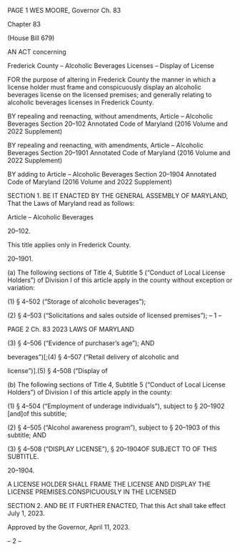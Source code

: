PAGE 1
WES MOORE, Governor Ch. 83

Chapter 83

(House Bill 679)

AN ACT concerning

Frederick County – Alcoholic Beverages Licenses – Display of License

FOR the purpose of altering in Frederick County the manner in which a license holder must
frame and conspicuously display an alcoholic beverages license on the licensed
premises; and generally relating to alcoholic beverages licenses in Frederick County.

BY repealing and reenacting, without amendments,
Article – Alcoholic Beverages
Section 20–102
Annotated Code of Maryland
(2016 Volume and 2022 Supplement)

BY repealing and reenacting, with amendments,
Article – Alcoholic Beverages
Section 20–1901
Annotated Code of Maryland
(2016 Volume and 2022 Supplement)

BY adding to
Article – Alcoholic Beverages
Section 20–1904
Annotated Code of Maryland
(2016 Volume and 2022 Supplement)

SECTION 1. BE IT ENACTED BY THE GENERAL ASSEMBLY OF MARYLAND,
That the Laws of Maryland read as follows:

Article – Alcoholic Beverages

20–102.

This title applies only in Frederick County.

20–1901.

(a) The following sections of Title 4, Subtitle 5 (“Conduct of Local License
Holders”) of Division I of this article apply in the county without exception or variation:

(1) § 4–502 (“Storage of alcoholic beverages”);

(2) § 4–503 (“Solicitations and sales outside of licensed premises”);
– 1 –

PAGE 2
Ch. 83 2023 LAWS OF MARYLAND

(3) § 4–506 (“Evidence of purchaser’s age”); AND

beverages”)[;(4) § 4–507 (“Retail delivery of alcoholic and

license”)].(5) § 4–508 (“Display of

(b) The following sections of Title 4, Subtitle 5 (“Conduct of Local License
Holders”) of Division I of this article apply in the county:

(1) § 4–504 (“Employment of underage individuals”), subject to § 20–1902
[and]of this subtitle;

(2) § 4–505 (“Alcohol awareness program”), subject to § 20–1903 of this
subtitle; AND

(3) § 4–508 (“DISPLAY LICENSE”), § 20–1904OF SUBJECT TO OF THIS
SUBTITLE.

20–1904.

A LICENSE HOLDER SHALL FRAME THE LICENSE AND DISPLAY THE LICENSE
PREMISES.CONSPICUOUSLY IN THE LICENSED

SECTION 2. AND BE IT FURTHER ENACTED, That this Act shall take effect July
1, 2023.

Approved by the Governor, April 11, 2023.

– 2 –